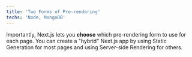 ```yaml
---
title: 'Two Forms of Pre-rendering'
techs: 'Node, MongoDB'
---
```

Importantly, Next.js lets you **choose** which pre-rendering form to use for each page. You can create a "hybrid" Next.js app by using Static Generation for most pages and using Server-side Rendering for others.